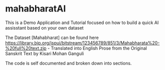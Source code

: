 # mahabharatAI
 This is a Demo Application and Tutorial focused on how to build a quick AI assisstant based on your own dataset

 The Dataset [Mahabharat] can be found here https://library.bjp.org/jspui/bitstream/123456789/851/3/Mahabharata%20-%20full%20text.zip - Translated into English Prose from the Original Sanskrit Text by Kisari Mohan Ganguli

 The code is self documented and broken down into sections.



